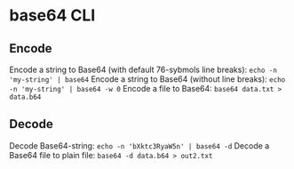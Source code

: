 # base64 CLI

## Encode
Encode a string to Base64 (with default 76-sybmols line breaks): `echo -n 'my-string' | base64`
Encode a string to Base64 (without line breaks): `echo -n 'my-string' | base64 -w 0`
Encode a file to Base64: `base64 data.txt > data.b64`

## Decode
Decode Base64-string: `echo -n 'bXktc3RyaW5n' | base64 -d`
Decode a Base64 file to plain file: `base64 -d data.b64 > out2.txt`
